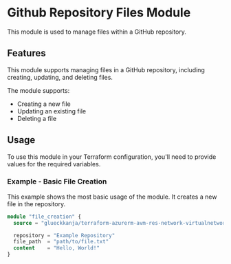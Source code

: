 # Github Repository Files Module

This module is used to manage files within a GitHub repository.

## Features

This module supports managing files in a GitHub repository, including creating, updating, and deleting files.

The module supports:

- Creating a new file
- Updating an existing file
- Deleting a file

## Usage

To use this module in your Terraform configuration, you'll need to provide values for the required variables.

### Example - Basic File Creation

This example shows the most basic usage of the module. It creates a new file in the repository.

```terraform
module "file_creation" {
  source = "glueckkanja/terraform-azurerm-avm-res-network-virtualnetwork//modules/file"

  repository = "Example Repository"
  file_path  = "path/to/file.txt"
  content    = "Hello, World!"
}
```
